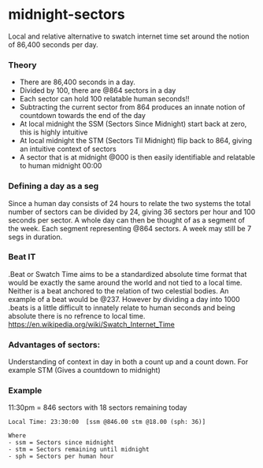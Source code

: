 # midnight-sectors
Local and relative alternative to swatch internet time set around the notion of 86,400 seconds per day. 

### Theory
- There are 86,400 seconds in a day.
- Divided by 100, there are @864 sectors in a day
- Each sector can hold 100 relatable human seconds!!
- Subtracting the current sector from 864 produces an innate notion of countdown towards the end of the day
- At local midnight the SSM (Sectors Since Midnight) start back at zero, this is highly intuitive
- At local midnight the STM (Sectors Til Midnight) flip back to 864, giving an intuitive context of sectors
- A sector that is at midnight @000 is then easily identifiable and relatable to human midnight 00:00

### Defining a day as a seg
Since a human day consists of 24 hours to relate the two systems the total number of sectors can be divided by 24, giving 36 sectors per hour and 100 seconds per sector. A whole day can then be thought of as a segment of the week. Each segment representing @864 sectors. A week may still be 7 segs in duration.

### Beat IT
.Beat or Swatch Time aims to be a standardized absolute time format that would be exactly the same around the world and not tied to a local time. Neither is a beat anchored to the relation of two celestial bodies. An example of a beat would be @237. However by dividing a day into 1000 .beats is a little difficult to innately relate to human seconds and being absolute there is no refrence to local time. https://en.wikipedia.org/wiki/Swatch_Internet_Time

### Advantages of sectors:
Understanding of context in day in both a count up and a count down. For example STM (Gives a countdown to midnight)

### Example
11:30pm = 846 sectors with 18 sectors remaining today
```
Local Time: 23:30:00  [ssm @846.00 stm @18.00 (sph: 36)]

Where
- ssm = Sectors since midnight
- stm = Sectors remaining until midnight
- sph = Sectors per human hour
```
